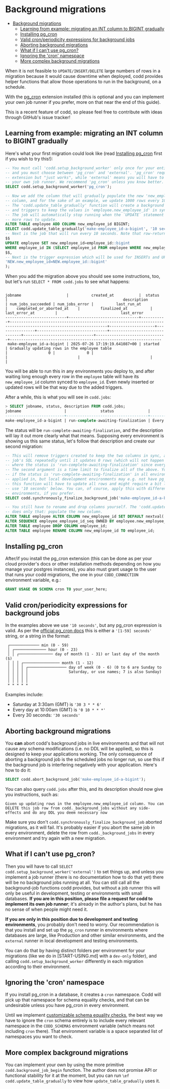 # Background migrations

<!--toc:start-->
- [Background migrations](#background-migrations)
  - [Learning from example: migrating an INT column to BIGINT gradually](#learning-from-example-migrating-an-int-column-to-bigint-gradually)
  - [Installing pg_cron](#installing-pgcron)
  - [Valid cron/periodicity expressions for background jobs](#valid-cronperiodicity-expressions-for-background-jobs)
  - [Aborting background migrations](#aborting-background-migrations)
  - [What if I can't use pg_cron?](#what-if-i-cant-use-pgcron)
  - [Ignoring the 'cron' namespace](#ignoring-the-cron-namespace)
  - [More complex background migrations](#more-complex-background-migrations)
<!--toc:end-->

When it is not feasible to `UPDATE/INSERT/DELETE` large numbers of rows in a migration because it would cause downtime when deployed, codd provides helper functions that allow those operations to run in the background, on a schedule.

With the [pg_cron](https://github.com/citusdata/pg_cron) extension installed (this is optional and you can implement your own job runner if you prefer, more on that near the end of this guide).

This is a recent feature of codd, so please feel free to contribute with ideas through GitHub's issue tracker!

## Learning from example: migrating an INT column to BIGINT gradually

Here's what your first migration could look like (read [Installing pg_cron](#installing-pgcron) first if you wish to try this!):
```sql
-- You must call 'codd.setup_background_worker' only once for your entire database,
-- and you must choose between 'pg_cron' and 'external'. 'pg_cron' requires the
-- extension but "just works", while 'external' means you will have to implement
-- your own job runner. We recommend 'pg_cron' unless you know better.
SELECT codd.setup_background_worker('pg_cron');

-- Now we add the column that will gradually populate the new 'new_employee_id'
-- column, and for the sake of an example, we update 1000 rows every 10 seconds.
-- The 'codd.update_table_gradually' function will create a background job
-- and triggers to keep the values in 'employee.new_employee_id' in sync.
-- The job will automatically stop running when the `UPDATE` statement has no
-- more rows to update.
ALTER TABLE employee ADD COLUMN new_employee_id BIGINT;
SELECT codd.update_table_gradually('make-employee_id-a-bigint', '10 seconds', 'employee',
-- Next is the job that will run every 10 seconds. Note that row-returning statements do not work here.
$$
UPDATE employee SET new_employee_id=employee_id::bigint
WHERE employee_id IN (SELECT employee_id FROM employee WHERE new_employee_id IS NULL LIMIT 1000);
$$,
-- Next is the trigger expression which will be used for INSERTs and UPDATEs
'NEW.new_employee_id=NEW.employee_id::bigint'
);
```

When you add the migration above you should see some instructions, too, but let's run `SELECT * FROM codd.jobs` to see what happens:
```psql

jobname                    |          created_at           |  status   |                                                   description                                                   | num_jobs_succeeded | num_jobs_error |          last_run_at          |    completed_or_aborted_at    |         finalized_at          |         last_error_at         |                            last_error
---------------------------+-------------------------------+-----------+-----------------------------------------------------------------------------------------------------------------+--------------------+----------------+-------------------------------+-------------------------------+-------------------------------+-------------------------------+-------------------------------------------------------------------
 make-employee_id-a-bigint | 2025-07-26 17:19:19.641087+00 | started   | Gradually updating rows in the employee table                                                                   |                  0 |              0 |                               |                               |                               |                               |
```

You will be able to run this in any environments you deploy to, and after waiting long enough every row in the `employee` table will have its `new_employee_id` column synced to `employee_id`. Even newly inserted or updated rows will be that way due to the added triggers.

After a while, this is what you will see in `codd.jobs`:

```sql
> SELECT jobname, status, description FROM codd.jobs;
jobname                   |               status               |                                                                                                                             description
--------------------------+------------------------------------+---------------------------------------------------------------------------------------------------------------------------------------------------------------------------------------------------------------------------------------------------------------------
make-employee_id-a-bigint | run-complete-awaiting-finalization | Every row in table employee has now been updated and background jobs are no longer running. You can now call codd.synchronously_finalize_background_job to remove the triggers and accessory functions created to keep the rows up-to-date
```

The status will be `run-complete-awaiting-finalization`, and the description will lay it out more clearly what that means. Supposing every environment is showing us this same status, let's follow that description and create our second migration:


```sql
-- This will remove triggers created to keep the two columns in sync, and will apply the
-- job's SQL repeatedly until it updates 0 rows (which will not happen in practice in environments
-- where the status is 'run-complete-awaiting-finalization' since every row has already been updated).
-- The second argument is a time limit to finalize all of the above. You can safely use '0 seconds'
-- if the status is 'run-complete-awaiting-finalization' in all environments this will be
-- applied in, but local development environments may e.g. not have pg_cron running, meaning
-- this function will have to update all rows and might require a bit longer, hence why we
-- use '10 seconds' below. You can, of course, apply this with different time limits in different
-- environments, if you prefer.
SELECT codd.synchronously_finalize_background_job('make-employee_id-a-bigint', '10 seconds');

-- You still have to rename and drop columns yourself. The 'codd.update_table_gradually' function
-- does only that: populate the new column.
ALTER TABLE employee ALTER COLUMN new_employee_id SET DEFAULT nextval('employee_employee_id_seq');
ALTER SEQUENCE employee_employee_id_seq OWNED BY employee.new_employee_id;
ALTER TABLE employee DROP COLUMN employee_id;
ALTER TABLE employee RENAME COLUMN new_employee_id TO employee_id;
```

## Installing pg_cron

After/if you install the pg_cron extension (this can be done as per your cloud provider's docs or other installation methods depending on how you manage your postgres instances), you also must grant usage to the user that runs your codd migrations, the one in your `CODD_CONNECTION` environment variable, e.g.:

```sql
GRANT USAGE ON SCHEMA cron TO your_user_here;
```

## Valid cron/periodicity expressions for background jobs

In the examples above we use `'10 seconds'`, but any pg_cron expression is valid. As per the [official pg_cron docs](https://github.com/citusdata/pg_cron) this is either a `'[1-59] seconds'` string, or a string in the format:

```
 ┌───────────── min (0 - 59)
 │ ┌────────────── hour (0 - 23)
 │ │ ┌─────────────── day of month (1 - 31) or last day of the month ($)
 │ │ │ ┌──────────────── month (1 - 12)
 │ │ │ │ ┌───────────────── day of week (0 - 6) (0 to 6 are Sunday to
 │ │ │ │ │                  Saturday, or use names; 7 is also Sunday)
 │ │ │ │ │
 │ │ │ │ │
 * * * * *
```

Examples include:
- Saturday at 3:30am (GMT) is `'30 3 * * 6'`
- Every day at 10:00am (GMT) is `'0 10 * * *'`
- Every 30 seconds: `'30 seconds'`

## Aborting background migrations

You **can** abort codd's background jobs in live environments and that will not cause any schema modifications (i.e. no DDL will be applied), so this is designed to keep your applications working. The only consequence of aborting a background job is the scheduled jobs no longer run, so use this if the background job is interfering negatively with your application. Here's how to do it:

````sql
SELECT codd.abort_background_job('make-employee_id-a-bigint');
````

You can also query `codd.jobs` after this, and its description should now give you instructions, such as:

```
Given up updating rows in the employee.new_employee_id column. You can DELETE this job row from codd._background_jobs without any side-effects and do any DDL you deem necessary now
````

Make sure you don't `codd.synchronously_finalize_background_job` aborted migrations, as it will fail. It's probably easier if you abort the same job in every environment, delete the row from `codd._background_jobs` in every environment and try again with a new migration.

## What if I can't use pg_cron?

Then you will have to call `SELECT codd.setup_background_worker('external')` to set things up, and unless you implement a job runner (there is no documentation how to do that yet) there will be no background jobs running at all. You can still call all the background-job functions codd provides, but without a job runner this will only be useful in development, testing or environments with small databases. **If you are in this position, please file a request for codd to implement its own job runner**; it's already in the author's plans, but he has no sense of when people might need it.

**If you are only in this position due to development and testing environments**, you probably don't need to worry.
Our recommendation is that you install and set up the `pg_cron` runner in environments where databases are large, like Production and other similar environments, and the `external` runner in local development and testing environments.

You can do that by having distinct folders per environment for your migrations (like we do in [START-USING.md] with a `dev-only` folder), and calling `codd.setup_background_worker` differently in each migration according to their environment.

## Ignoring the 'cron' namespace

If you install pg_cron in a database, it creates a `cron` namespace. Codd will pick up that namespace for schema equality checks, and that can be undesirable unless you have pg_cron in every environment.

Until we implement [customizable schema equality checks](https://github.com/mzabani/codd/issues/167), the best way we have to ignore the `cron` schema entirely is to include every relevant namespace in the `CODD_SCHEMAS` environment variable (which means not including `cron` there). That environment variable is a space separated list of namespaces you want to check.

## More complex background migrations

You can implement your own by using the more primitive `codd.background_job_begin` function. The author does not promise API or functional stability for it at the moment, but you can run `\ef codd.update_table_gradually` to view how `update_table_gradually` uses it.
